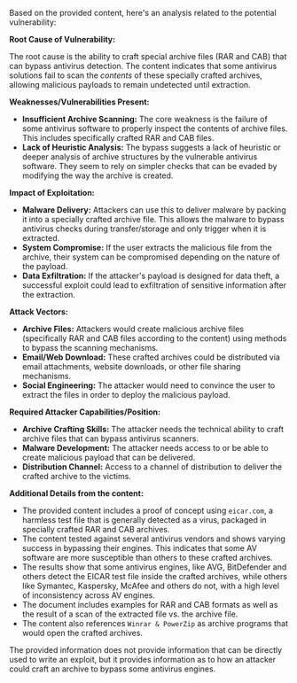 Based on the provided content, here's an analysis related to the potential vulnerability:

**Root Cause of Vulnerability:**

The root cause is the ability to craft special archive files (RAR and CAB) that can bypass antivirus detection. The content indicates that some antivirus solutions fail to scan the *contents* of these specially crafted archives, allowing malicious payloads to remain undetected until extraction.

**Weaknesses/Vulnerabilities Present:**

*   **Insufficient Archive Scanning:**  The core weakness is the failure of some antivirus software to properly inspect the contents of archive files. This includes specifically crafted RAR and CAB files.
*   **Lack of Heuristic Analysis:** The bypass suggests a lack of heuristic or deeper analysis of archive structures by the vulnerable antivirus software. They seem to rely on simpler checks that can be evaded by modifying the way the archive is created.

**Impact of Exploitation:**

*   **Malware Delivery:** Attackers can use this to deliver malware by packing it into a specially crafted archive file. This allows the malware to bypass antivirus checks during transfer/storage and only trigger when it is extracted.
*   **System Compromise:** If the user extracts the malicious file from the archive, their system can be compromised depending on the nature of the payload.
*   **Data Exfiltration:** If the attacker's payload is designed for data theft, a successful exploit could lead to exfiltration of sensitive information after the extraction.

**Attack Vectors:**

*   **Archive Files:** Attackers would create malicious archive files (specifically RAR and CAB files according to the content) using methods to bypass the scanning mechanisms.
*   **Email/Web Download:** These crafted archives could be distributed via email attachments, website downloads, or other file sharing mechanisms.
*   **Social Engineering:** The attacker would need to convince the user to extract the files in order to deploy the malicious payload.

**Required Attacker Capabilities/Position:**

*   **Archive Crafting Skills:** The attacker needs the technical ability to craft archive files that can bypass antivirus scanners.
*   **Malware Development:** The attacker needs access to or be able to create malicious payload that can be delivered.
*   **Distribution Channel:** Access to a channel of distribution to deliver the crafted archive to the victims.

**Additional Details from the content:**

*   The provided content includes a proof of concept using `eicar.com`, a harmless test file that is generally detected as a virus, packaged in specially crafted RAR and CAB archives.
*   The content tested against several antivirus vendors and shows varying success in bypassing their engines. This indicates that some AV software are more susceptible than others to these crafted archives.
*   The results show that some antivirus engines, like AVG, BitDefender and others detect the EICAR test file inside the crafted archives, while others like Symantec, Kaspersky, McAfee and others do not, with a high level of inconsistency across AV engines.
*   The document includes examples for RAR and CAB formats as well as the result of a scan of the extracted file vs. the archive file.
*   The content also references `Winrar & PowerZip` as archive programs that would open the crafted archives.

The provided information does not provide information that can be directly used to write an exploit, but it provides information as to how an attacker could craft an archive to bypass some antivirus engines.